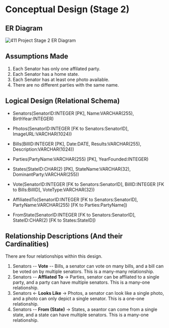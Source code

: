 # Conceptual Design (Stage 2)
## ER Diagram
![411 Project Stage 2 ER Diagram](https://media.github-dev.cs.illinois.edu/user/12602/files/9fdeebab-5457-4a1e-8655-47d4c4de7761)
## Assumptions Made
1. Each Senator has only one affilated party.
2. Each Senator has a home state.
3. Each Senator has at least one photo available.
4. There are no different parties with the same name.
## Logical Design (Relational Schema)
- Senators(SenatorID:INTEGER [PK], Name:VARCHAR(255), BirthYear:INTEGER)
- Photos(SenatorID:INTEGER [FK to Senators:SenatorID], ImageURL:VARCHAR(1024))
- Bills(BillID:INTEGER [PK], Date:DATE, Results:VARCHAR(255), Description:VARCHAR(1024))
- Parties(PartyName:VARCHAR(255) [PK], YearFounded:INTEGER)
- States(StateID:CHAR(2) [PK], StateName:VARCHAR(32), DominantParty:VARCHAR(255))

- Vote(SenatorID:INTEGER [FK to Senators:SenatorID], BillID:INTEGER [FK to Bills:BillID], VoteType:VARCHAR(32))
- AffiliatedTo(SenatorID:INTEGER [FK to Senators:SenatorID], PartyName:VARCHAR(255) [FK to Parties:PartyName])
- FromState(SenatorID:INTEGER [FK to Senators:SenatorID], StateID:CHAR(2) [FK to States:StateID])

## Relationship Descriptions (And their Cardinalities)
There are four relationships within this design.
1. Senators -- **Vote** -- Bills, a senator can vote on many bills, and a bill can be voted on by multiple senators. This is a many-many relationship.
2. Senators -- **Affliated To** -> Parties, senator can be affliated to a single party, and a party can have multiple senators. This is a many-one relationship.
3. Senators <- **Looks Like** -> Photos, a senator can look like a single photo, and a photo can only depict a single senator. This is a one-one relationship.
4. Senators -- **From (State)** -> States, a seantor can come from a single state, and a state can have multiple senators. This is a many-one relationship.
